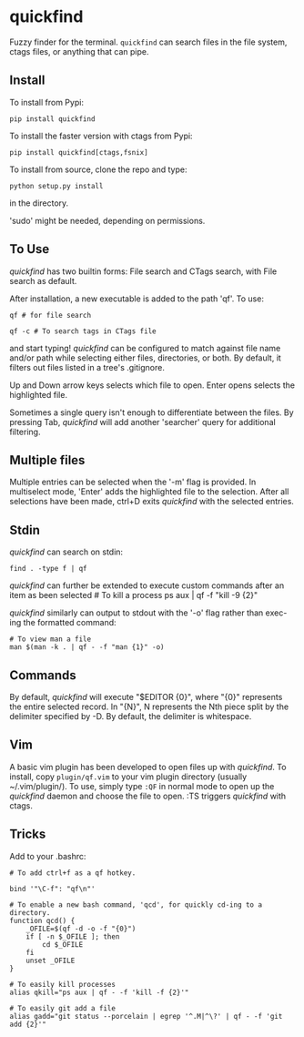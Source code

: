 quickfind
=========

Fuzzy finder for the terminal.  `quickfind` can search files in the file system, ctags files, or anything that can pipe.

Install
-------

To install from Pypi:

    pip install quickfind

To install the faster version with ctags from Pypi:

    pip install quickfind[ctags,fsnix]

To install from source, clone the repo and type:

    python setup.py install

 in the directory.  

'sudo' might be needed, depending on permissions.

To Use
------

_quickfind_ has two builtin forms: File search and CTags search, with File search as default.  

After installation, a new executable is added to the path 'qf'.  To use: 

    qf # for file search 

    qf -c # To search tags in CTags file

and start typing!  _quickfind_ can be configured to match against file name and/or path
while selecting either files, directories, or both.  By default, it filters out files listed
in a tree's .gitignore.

Up and Down arrow keys selects which file to open.  Enter opens selects the highlighted file.

Sometimes a single query isn't enough to differentiate between the files.  By pressing Tab, _quickfind_ will add another 'searcher' query for additional filtering.


Multiple files
--------------
Multiple entries can be selected when the '-m' flag is provided.  In multiselect mode, 
'Enter' adds the highlighted file to the selection.  After all selections have been made, ctrl+D exits _quickfind_ with the selected entries.

Stdin
-----
_quickfind_ can search on stdin:
    
    find . -type f | qf

_quickfind_ can further be extended to execute custom commands after an item as been selected
    # To kill a process
    ps aux | qf -f "kill -9 {2}"

_quickfind_ similarly can output to stdout with the '-o' flag rather than exec-ing the 
formatted command:
    
    # To view man a file
    man $(man -k . | qf - -f "man {1}" -o)

Commands
--------
By default, _quickfind_ will execute "$EDITOR {0}", where "{0}" represents the entire 
selected record.  In "{N}", N represents the Nth piece split by the delimiter specified
by -D.  By default, the delimiter is whitespace.  


Vim
---
A basic vim plugin has been developed to open files up with _quickfind_.  To install,
copy `plugin/qf.vim` to your vim plugin directory (usually ~/.vim/plugin/).  To use,
simply type `:QF` in normal mode to open up the _quickfind_ daemon and choose the file
to open.  :TS triggers _quickfind_ with ctags.

Tricks
-----
Add to your .bashrc:

    # To add ctrl+f as a qf hotkey.

    bind '"\C-f": "qf\n"'

    # To enable a new bash command, 'qcd', for quickly cd-ing to a directory.
    function qcd() {
        _OFILE=$(qf -d -o -f "{0}")
        if [ -n $_OFILE ]; then
            cd $_OFILE
        fi
        unset _OFILE
    }

    # To easily kill processes
    alias qkill="ps aux | qf - -f 'kill -f {2}'"

    # To easily git add a file
    alias gadd="git status --porcelain | egrep '^.M|^\?' | qf - -f 'git add {2}'"

